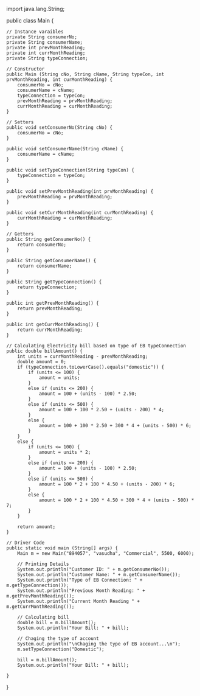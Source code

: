 import java.lang.String;

public class Main {
    
    // Instance varaibles
    private String consumerNo;
    private String consumerName;
    private int prevMonthReading;
    private int currMonthReading;
    private String typeConnection;
    
    // Constructor
    public Main (String cNo, String cName, String typeCon, int prvMonthReading, int curMonthReading) {
        consumerNo = cNo;
        consumerName = cName;
        typeConnection = typeCon;
        prevMonthReading = prvMonthReading;
        currMonthReading = curMonthReading;
    }
    
    // Setters
    public void setConsumerNo(String cNo) {
        consumerNo = cNo;
    }
    
    public void setConsumerName(String cName) {
        consumerName = cName;
    }
    
    public void setTypeConnection(String typeCon) {
        typeConnection = typeCon;
    }
    
    public void setPrevMonthReading(int prvMonthReading) {
        prevMonthReading = prvMonthReading;
    }
    
    public void setCurrMonthReading(int curMonthReading) {
        currMonthReading = curMonthReading;
    }
    
    // Getters
    public String getConsumerNo() {
        return consumerNo;
    }
    
    public String getConsumerName() {
        return consumerName;
    }
    
    public String getTypeConnection() {
        return typeConnection;
    }
    
    public int getPrevMonthReading() {
        return prevMonthReading;
    }
    
    public int getCurrMonthReading() {
        return currMonthReading;
    }
    
    // Calculating Electricity bill based on type of EB typeConnection
    public double billAmount() {
        int units = currMonthReading - prevMonthReading;
        double amount = 0;
        if (typeConnection.toLowerCase().equals("domestic")) {
            if (units <= 100) {
                amount = units; 
            }
            else if (units <= 200) {
                amount = 100 + (units - 100) * 2.50;
            }
            else if (units <= 500) {
                amount = 100 + 100 * 2.50 + (units - 200) * 4;
            }
            else {
                amount = 100 + 100 * 2.50 + 300 * 4 + (units - 500) * 6;
            }
        }
        else {
            if (units <= 100) {
                amount = units * 2; 
            }
            else if (units <= 200) {
                amount = 100 + (units - 100) * 2.50;
            }
            else if (units <= 500) {
                amount = 100 * 2 + 100 * 4.50 + (units - 200) * 6;
            }
            else {
                amount = 100 * 2 + 100 * 4.50 + 300 * 4 + (units - 500) * 7;
            }
        }
        
        return amount;
    }
    
    // Driver Code 
    public static void main (String[] args) {
        Main m = new Main("894057", "vasudha", "Commercial", 5500, 6000);
        
        // Printing Details
        System.out.println("Customer ID: " + m.getConsumerNo());
        System.out.println("Customer Name: " + m.getConsumerName());
        System.out.println("Type of EB Connection: " + m.getTypeConnection());
        System.out.println("Previous Month Reading: " + m.getPrevMonthReading());
        System.out.println("Current Month Reading " + m.getCurrMonthReading());
        
        // Calculating bill
        double bill = m.billAmount();
        System.out.println("Your Bill: " + bill);
        
        // Chaging the type of account
        System.out.println("\nChaging the type of EB account...\n");
        m.setTypeConnection("Domestic");
        
        bill = m.billAmount();
        System.out.println("Your Bill: " + bill);
        
    }
    
}
